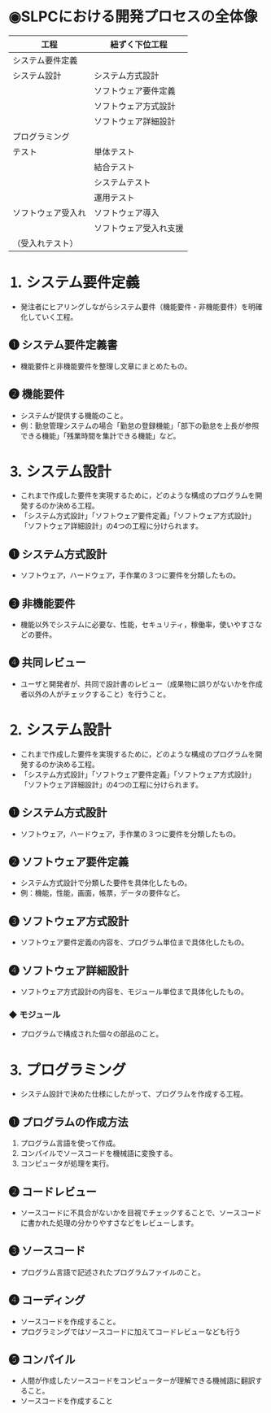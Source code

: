 # ◉SLPCにおける開発プロセスの全体像

| 工程 | 紐ずく下位工程 |
| --- | --- |
| システム要件定義 |  |
| システム設計 | システム方式設計 |
|  | ソフトウェア要件定義 |
|  | ソフトウェア方式設計 |
|  | ソフトウェア詳細設計 |
| プログラミング |  |
| テスト | 単体テスト |
|  | 結合テスト |
|  | システムテスト |
|  | 運用テスト |
| ソフトウェア受入れ | ソフトウェア導入 |
|  | ソフトウェア受入れ支援
（受入れテスト） |

# ⒈ システム要件定義
- 発注者にヒアリングしながらシステム要件（機能要件・非機能要件）を明確化していく工程。

## ❶ システム要件定義書
- 機能要件と非機能要件を整理し文章にまとめたもの。

## ❷ 機能要件
- システムが提供する機能のこと。
- 例：勤怠管理システムの場合「勤怠の登録機能」「部下の勤怠を上長が参照できる機能」「残業時間を集計できる機能」など。

# ⒊ システム設計
- これまで作成した要件を実現するために，どのような構成のプログラムを開発するのか決める工程。
- 「システム方式設計」「ソフトウェア要件定義」「ソフトウェア方式設計」「ソフトウェア詳細設計」の4つの工程に分けられます。

## ❶ システム方式設計
- ソフトウェア，ハードウェア，手作業の３つに要件を分類したもの。

## ❸ 非機能要件
- 機能以外でシステムに必要な、性能，セキュリティ，稼働率，使いやすさなどの要件。

## ❹ 共同レビュー
- ユーザと開発者が、共同で設計書のレビュー（成果物に誤りがないかを作成者以外の人がチェックすること）を行うこと。

# ⒉ システム設計
- これまで作成した要件を実現するために，どのような構成のプログラムを開発するのか決める工程。
- 「システム方式設計」「ソフトウェア要件定義」「ソフトウェア方式設計」「ソフトウェア詳細設計」の4つの工程に分けられます。

## ❶ システム方式設計
- ソフトウェア，ハードウェア，手作業の３つに要件を分類したもの。

## ❷ ソフトウェア要件定義
- システム方式設計で分類した要件を具体化したもの。
- 例：機能，性能，画面，帳票，データの要件など。

## ❸ ソフトウェア方式設計
- ソフトウェア要件定義の内容を、プログラム単位まで具体化したもの。

## ❹ ソフトウェア詳細設計
- ソフトウェア方式設計の内容を、モジュール単位まで具体化したもの。

### ◆ モジュール
- プログラムで構成された個々の部品のこと。

# ⒊ プログラミング
- システム設計で決めた仕様にしたがって、プログラムを作成する工程。

## ❶ プログラムの作成方法
1. プログラム言語を使って作成。
2. コンパイルでソースコードを機械語に変換する。
3. コンピュータが処理を実行。

## ❷ コードレビュー
- ソースコードに不具合がないかを目視でチェックすることで、ソースコードに書かれた処理の分かりやすさなどをレビューします。

## ❸ ソースコード
- プログラム言語で記述されたプログラムファイルのこと。

## ❹ コーディング
- ソースコードを作成すること。
- プログラミングではソースコードに加えてコードレビューなども行う

## ❺ コンパイル
- 人間が作成したソースコードをコンピューターが理解できる機械語に翻訳すること。
- ソースコードを作成すること

